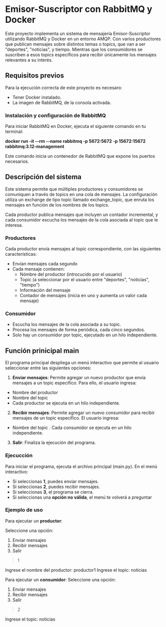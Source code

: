 # Emisor-Suscriptor con RabbitMQ y Docker
Este proyecto implementa un sistema de mensajería Emisor-Suscriptor utilizando RabbitMQ y Docker en un entorno AMQP. Con varios productores que publican mensajes sobre distintos temas o topics, que van a ser "deportes", "noticias", y tiempo. Mientras que los consumidores se suscriben a esos topics específicos para recibir únicamente los mensajes relevantes a su interés.

## Requisitos previos 
Para la ejecución correcta de este proyecto es necesaro: 
- Tener Docker instalado.
- La imagen de RabbitMQ, de la consola activada.
### Instalación y configuración de RabbitMQ 
Para iniciar RabbitMQ en Docker, ejecuta el siguiente comando en tu terminal:

**docker run -it --rm --name rabbitmq -p 5672:5672 -p 15672:15672 rabbitmq:3.12-management**

Este comando inicia un contenedor de RabbitMQ que expone los puertos necesarios. 

## Descripción del sistema 
Este sistema permite que múltiples productores y consumidores se comuniquen a través de topics en una cola de mensajes. La configuración utiliza un exchange de tipo topic llamado exchange_topic, que enruta los mensajes en función de los nombres de los topics.

Cada productor publica mensajes que incluyen un contador incremental, y cada consumidor escucha los mensajes de la cola asociada al topic que le interesa.

### Productores
Cada productor envía mensajes al topic correspondiente, con las siguientes características:
- Envían mensajes cada segundo
- Cada mensaje contienen:
    - Nómbre del productor (introcucido por el usuario)
    - Topic (a seleccionar por el usuario entre "deportes", "noticias", "tiempo")
    - Información del mensaje
    - Contador de mensajes (inicia en uno y aumenta un valor cada mensaje)

### Consumidor 
- Escucha los mensajes de la cola asociada a su topic.
- Procesa los mensajes de forma periódica, cada cinco segundos.
- Solo hay un consumidor por topic, ejecutado en un hilo independiente.

## Función prinicipal main
El programa principal despliega un menú interactivo que permite al usuario seleccionar entre las siguientes opciones:

1. **Enviar mensajes**: Permite agregar un nuevo productor que envía mensajes a un topic específico. Para ello, el usuario ingresa:

- Nombre del productor
- Nombre del topic
- Cada productor se ejecuta en un hilo independiente.
  
2. **Recibir mensajes**: Permite agregar un nuevo consumidor para recibir mensajes de un topic específico. El usuario ingresa:

- Nombre del topic
. Cada consumidor se ejecuta en un hilo independiente.
  
3. **Salir**: Finaliza la ejecución del programa.

### Ejecucción 
Para iniciar el programa, ejecuta el archivo principal (main.py). En el menú interactivo:

- Si seleccionas **1**, puedes enviar mensajes.
- Si seleccionas **2**, puedes recibir mensajes.
- Si seleccionas **3**, el programa se cierra.
- Si seleccionas una **opción no válida**, el menú te volverá a preguntar

### Ejemplo de uso 
Para ejecutar un **productor**:

Seleccione una opción:
1. Enviar mensajes
2. Recibir mensajes
3. Salir
> 1

Ingrese el nombre del productor: productor1
Ingrese el topic: noticias 

Para ejecutar un **consumidor**: 
Seleccione una opción:
1. Enviar mensajes
2. Recibir mensajes
3. Salir
> 2

Ingrese el topic: noticias





